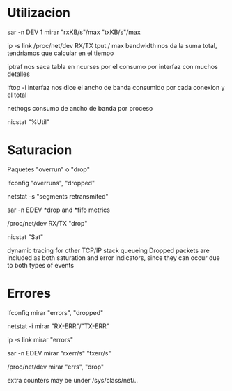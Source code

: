 # Utilizacion
sar -n DEV 1
  mirar "rxKB/s"/max "txKB/s"/max
  
ip -s link
/proc/net/dev
  RX/TX tput / max bandwidth
  nos da la suma total, tendríamos que calcular en el tiempo
  
iptraf
  nos saca tabla en ncurses por el consumo por interfaz con muchos detalles

iftop -i interfaz
  nos dice el ancho de banda consumido por cada conexion y el total

nethogs
  consumo de ancho de banda por proceso

nicstat
  "%Util"




# Saturacion
Paquetes "overrun" o "drop"

ifconfig
  "overruns", "dropped"

netstat -s
  "segments retransmited"

sar -n EDEV
  *drop and *fifo metrics
  
/proc/net/dev
  RX/TX "drop"
  
nicstat
  "Sat"
  
dynamic tracing for other TCP/IP stack queueing
  Dropped packets are included as both saturation and error indicators, since they can occur due to both types of events







# Errores
ifconfig
  mirar "errors", "dropped"
  
netstat -i
  mirar "RX-ERR"/"TX-ERR"
  
ip -s link
  mirar "errors"
  
sar -n EDEV
  mirar "rxerr/s" "txerr/s"
  
/proc/net/dev
  mirar "errs", "drop"
  
extra counters may be under /sys/class/net/..
